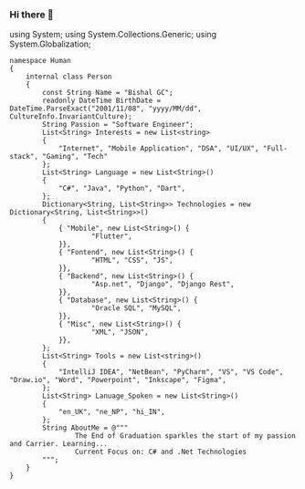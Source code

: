 ### Hi there 👋

<!--
**gcbishal/gcbishal** is a ✨ _special_ ✨ repository because its `README.md` (this file) appears on your GitHub profile.

Here are some ideas to get you started:

- 🔭 I’m currently working on ...
- 🌱 I’m currently learning ...
- 👯 I’m looking to collaborate on ...
- 🤔 I’m looking for help with ...
- 💬 Ask me about ...
- 📫 How to reach me: ...
- 😄 Pronouns: ...
- ⚡ Fun fact: ...
-->
using System;
using System.Collections.Generic;
using System.Globalization;

```
namespace Human
{
    internal class Person
    {
        const String Name = "Bishal GC";
        readonly DateTime BirthDate = DateTime.ParseExact("2001/11/08", "yyyy/MM/dd", CultureInfo.InvariantCulture);
        String Passion = "Software Engineer";
        List<String> Interests = new List<string>
        {
            "Internet", "Mobile Application", "DSA", "UI/UX", "Full-stack", "Gaming", "Tech"
        };
        List<String> Language = new List<String>()
        {
            "C#", "Java", "Python", "Dart",
        };
        Dictionary<String, List<String>> Technologies = new Dictionary<String, List<String>>() 
        {
            { "Mobile", new List<String>() {
                    "Flutter",
            }},
            { "Fontend", new List<String>() {
                    "HTML", "CSS", "JS",
            }},
            { "Backend", new List<String>() {
                    "Asp.net", "Django", "Django Rest", 
            }},
            { "Database", new List<String>() {
                    "Oracle SQL", "MySQL",
            }},
            { "Misc", new List<String>() {
                    "XML", "JSON",
            }},
        };
        List<String> Tools = new List<string>()
        {
            "IntelliJ IDEA", "NetBean", "PyCharm", "VS", "VS Code", "Draw.io", "Word", "Powerpoint", "Inkscape", "Figma",
        };
        List<String> Lanuage_Spoken = new List<String>()
        {
            "en_UK", "ne_NP", "hi_IN",
        };
        String AboutMe = @"""
                The End of Graduation sparkles the start of my passion and Carrier. Learning...
                Current Focus on: C# and .Net Technologies
        """;
    }
}
```

